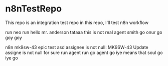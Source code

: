 # n8nTestRepo
This repo is an integration test repo
in this repo, I'll test n8n workflow

run neo run
hello mr. anderson
tataaa
this is not real
agent smith
go onur go
goy goy

n8n mk9sw-43 epic test
asd
assignee is not null: MK9SW-43 Update
assigne is not null for sure
run agent run
go agent go
iye means that soul
go iye go

